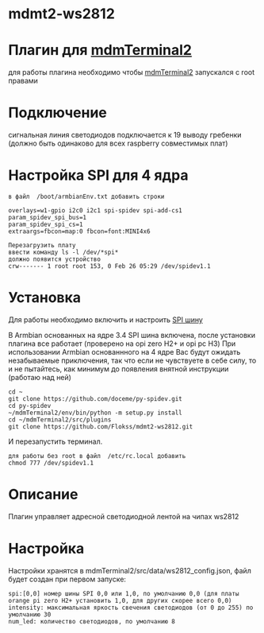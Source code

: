 # mdmt2-ws2812
# Плагин для [mdmTerminal2](https://github.com/Aculeasis/mdmTerminal2)
для работы плагина необходимо чтобы  [mdmTerminal2](https://github.com/Aculeasis/mdmTerminal2) запускался с root правами
# Подключение 
 сигнальная линия светодиодов подключается к 19 выводу гребенки (должно быть одинаково для всех raspberry совместимых плат) 
 
 
# Настройка SPI для 4 ядра

```
в файл  /boot/armbianEnv.txt добавить строки

overlays=w1-gpio i2c0 i2c1 spi-spidev spi-add-cs1
param_spidev_spi_bus=1
param_spidev_spi_cs=1
extraargs=fbcon=map:0 fbcon=font:MINI4x6

Перезагрузить плату
ввести команду ls -l /dev/*spi*
должно появится устройство 
crw------- 1 root root 153, 0 Feb 26 05:29 /dev/spidev1.1
``` 
# Установка
Для работы необходимо включить и настроить [SPI шину](https://micro-pi.ru/включение-шины-spi-на-orange-pi/) 

В Armbian основанных на ядре 3.4 SPI шина включена, после установки плагина все работает (проверено на opi zero H2+ и opi pc H3)
При использовании Armbian основаннного на 4 ядре Вас будут ожидать незабываемые приключения, так что если не чувствуете в себе силу, то и не пытайтесь, как минимум до появления внятной инструкции (работаю над ней)

```
cd ~
git clone https://github.com/doceme/py-spidev.git
cd py-spidev
~/mdmTerminal2/env/bin/python -m setup.py install
cd ~/mdmTerminal2/src/plugins
git clone https://github.com/Flokss/mdmt2-ws2812.git

```

И перезапустить терминал.
```
для работы без root в файл  /etc/rc.local добавить
chmod 777 /dev/spidev1.1

```


# Описание
Плагин управляет адресной светодиодной лентой на чипах ws2812

# Настройка
Настройки хранятся в mdmTerminal2/src/data/ws2812_config.json, файл будет создан при первом запуске:
```
spi:[0,0] номер шины SPI 0,0 или 1,0, по умолчанию 0,0 (для платы orange pi zero H2+ установить 1,0, для других скорее всего 0,0) 
intensity: максимальная яркость свечения светодиодов (от 0 до 255) по умолчанию 30
num_led: количество светодиодов, по умолчанию 8
```
